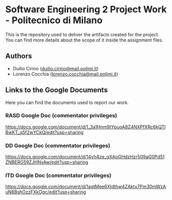 # Software Engineering 2 Project Work - Politecnico di Milano
This is the repository used to deliver the artifacts created for the project. You can find more details about the scope of it inside the assignment files.
## Authors
- Duilio Cirino (duilio.cirino@mail.polimi.it)
- Lorenzo Cocchia (lorenzo.cocchia@mail.polimi.it) 
## Links to the Google Documents
Here you can find the documents used to report our work.
### RASD Google Doc (commentator privileges)
https://docs.google.com/document/d/1_3a1Hnm9tYpuoA8Z4NXPfXRc6kQTlBwKT_q5f2wYCkQ/edit?usp=sharing
### DD Google Doc (commentator privileges)
https://docs.google.com/document/d/14yh4zq_gXAoGHdzHzr509aG0Pd51ZNBERG59ZJHNyAw/edit?usp=sharing
### ITD Google Doc (commentator privileges)
https://docs.google.com/document/d/1aqtMee6XIdthw4ZAktv7Pm30mWzAuN6BshOzzFXkOgc/edit?usp=sharing
